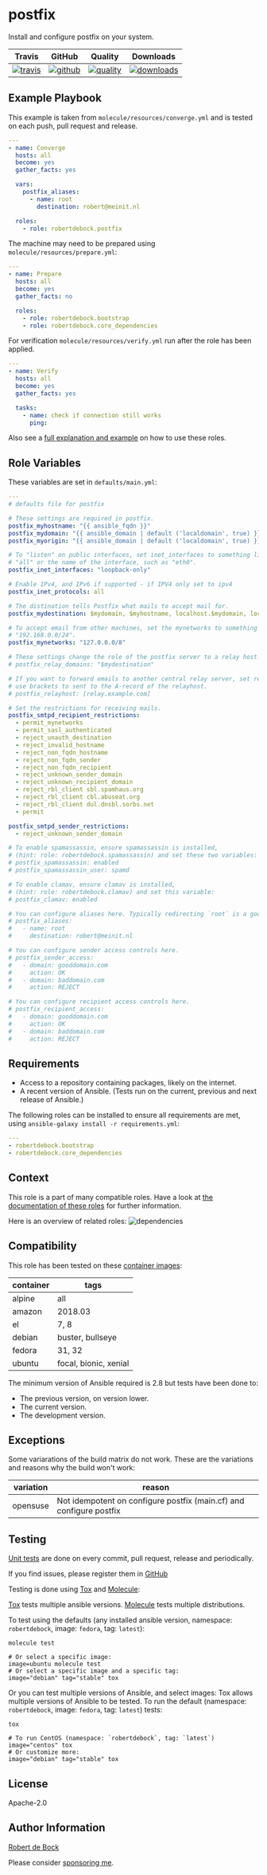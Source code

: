 # postfix

Install and configure postfix on your system.

|Travis|GitHub|Quality|Downloads|
|------|------|-------|---------|
|[![travis](https://travis-ci.com/robertdebock/ansible-role-postfix.svg?branch=master)](https://travis-ci.com/robertdebock/ansible-role-postfix)|[![github](https://github.com/robertdebock/ansible-role-postfix/workflows/Ansible%20Molecule/badge.svg)](https://github.com/robertdebock/ansible-role-postfix/actions)|[![quality](https://img.shields.io/ansible/quality/22976)](https://galaxy.ansible.com/robertdebock/postfix)|[![downloads](https://img.shields.io/ansible/role/d/22976)](https://galaxy.ansible.com/robertdebock/postfix)|

## Example Playbook

This example is taken from `molecule/resources/converge.yml` and is tested on each push, pull request and release.
```yaml
---
- name: Converge
  hosts: all
  become: yes
  gather_facts: yes

  vars:
    postfix_aliases:
      - name: root
        destination: robert@meinit.nl

  roles:
    - role: robertdebock.postfix
```

The machine may need to be prepared using `molecule/resources/prepare.yml`:
```yaml
---
- name: Prepare
  hosts: all
  become: yes
  gather_facts: no

  roles:
    - role: robertdebock.bootstrap
    - role: robertdebock.core_dependencies
```

For verification `molecule/resources/verify.yml` run after the role has been applied.
```yaml
---
- name: Verify
  hosts: all
  become: yes
  gather_facts: yes

  tasks:
    - name: check if connection still works
      ping:
```

Also see a [full explanation and example](https://robertdebock.nl/how-to-use-these-roles.html) on how to use these roles.

## Role Variables

These variables are set in `defaults/main.yml`:
```yaml
---
# defaults file for postfix

# These settings are required in postfix.
postfix_myhostname: "{{ ansible_fqdn }}"
postfix_mydomain: "{{ ansible_domain | default ('localdomain', true) }}"
postfix_myorigin: "{{ ansible_domain | default ('localdomain', true) }}"

# To "listen" on public interfaces, set inet_interfaces to something like
# "all" or the name of the interface, such as "eth0".
postfix_inet_interfaces: "loopback-only"

# Enable IPv4, and IPv6 if supported - if IPV4 only set to ipv4
postfix_inet_protocols: all

# The distination tells Postfix what mails to accept mail for.
postfix_mydestination: $mydomain, $myhostname, localhost.$mydomain, localhost

# To accept email from other machines, set the mynetworks to something like
# "192.168.0.0/24".
postfix_mynetworks: "127.0.0.0/8"

# These settings change the role of the postfix server to a relay host.
# postfix_relay_domains: "$mydestination"

# If you want to forward emails to another central relay server, set relayhost.
# use brackets to sent to the A-record of the relayhost.
# postfix_relayhost: [relay.example.com]

# Set the restrictions for receiving mails.
postfix_smtpd_recipient_restrictions:
  - permit_mynetworks
  - permit_sasl_authenticated
  - reject_unauth_destination
  - reject_invalid_hostname
  - reject_non_fqdn_hostname
  - reject_non_fqdn_sender
  - reject_non_fqdn_recipient
  - reject_unknown_sender_domain
  - reject_unknown_recipient_domain
  - reject_rbl_client sbl.spamhaus.org
  - reject_rbl_client cbl.abuseat.org
  - reject_rbl_client dul.dnsbl.sorbs.net
  - permit

postfix_smtpd_sender_restrictions:
  - reject_unknown_sender_domain

# To enable spamassassin, ensure spamassassin is installed,
# (hint: role: robertdebock.spamassassin) and set these two variables:
# postfix_spamassassin: enabled
# postfix_spamassassin_user: spamd

# To enable clamav, ensure clamav is installed,
# (hint: role: robertdebock.clamav) and set this variable:
# postfix_clamav: enabled

# You can configure aliases here. Typically redirecting `root` is a good plan.
# postfix_aliases:
#   - name: root
#     destination: robert@meinit.nl

# You can configure sender access controls here.
# postfix_sender_access:
#   - domain: gooddomain.com
#     action: OK
#   - domain: baddomain.com
#     action: REJECT

# You can configure recipient access controls here.
# postfix_recipient_access:
#   - domain: gooddomain.com
#     action: OK
#   - domain: baddomain.com
#     action: REJECT
```

## Requirements

- Access to a repository containing packages, likely on the internet.
- A recent version of Ansible. (Tests run on the current, previous and next release of Ansible.)

The following roles can be installed to ensure all requirements are met, using `ansible-galaxy install -r requirements.yml`:

```yaml
---
- robertdebock.bootstrap
- robertdebock.core_dependencies

```

## Context

This role is a part of many compatible roles. Have a look at [the documentation of these roles](https://robertdebock.nl/) for further information.

Here is an overview of related roles:
![dependencies](https://raw.githubusercontent.com/robertdebock/drawings/artifacts/postfix.png "Dependency")

## Compatibility

This role has been tested on these [container images](https://hub.docker.com/):

|container|tags|
|---------|----|
|alpine|all|
|amazon|2018.03|
|el|7, 8|
|debian|buster, bullseye|
|fedora|31, 32|
|ubuntu|focal, bionic, xenial|

The minimum version of Ansible required is 2.8 but tests have been done to:

- The previous version, on version lower.
- The current version.
- The development version.

## Exceptions

Some variarations of the build matrix do not work. These are the variations and reasons why the build won't work:

| variation                 | reason                 |
|---------------------------|------------------------|
| opensuse | Not idempotent on configure postfix (main.cf) and configure postfix |


## Testing

[Unit tests](https://travis-ci.com/robertdebock/ansible-role-postfix) are done on every commit, pull request, release and periodically.

If you find issues, please register them in [GitHub](https://github.com/robertdebock/ansible-role-postfix/issues)

Testing is done using [Tox](https://tox.readthedocs.io/en/latest/) and [Molecule](https://github.com/ansible/molecule):

[Tox](https://tox.readthedocs.io/en/latest/) tests multiple ansible versions.
[Molecule](https://github.com/ansible/molecule) tests multiple distributions.

To test using the defaults (any installed ansible version, namespace: `robertdebock`, image: `fedora`, tag: `latest`):

```
molecule test

# Or select a specific image:
image=ubuntu molecule test
# Or select a specific image and a specific tag:
image="debian" tag="stable" tox
```

Or you can test multiple versions of Ansible, and select images:
Tox allows multiple versions of Ansible to be tested. To run the default (namespace: `robertdebock`, image: `fedora`, tag: `latest`) tests:

```
tox

# To run CentOS (namespace: `robertdebock`, tag: `latest`)
image="centos" tox
# Or customize more:
image="debian" tag="stable" tox
```

## License

Apache-2.0


## Author Information

[Robert de Bock](https://robertdebock.nl/)

Please consider [sponsoring me](https://github.com/sponsors/robertdebock).
